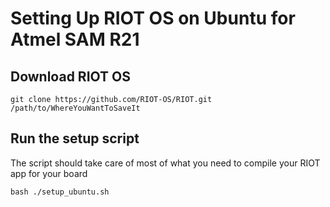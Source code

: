 # Setting Up RIOT OS on Ubuntu for Atmel SAM R21 
## Download RIOT OS
```
git clone https://github.com/RIOT-OS/RIOT.git /path/to/WhereYouWantToSaveIt
```

## Run the setup script
The script should take care of most of what you need to compile your RIOT app
for your board
```
bash ./setup_ubuntu.sh
```
